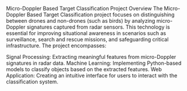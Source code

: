 Micro-Doppler Based Target Classification
Project Overview
The Micro-Doppler Based Target Classification project focuses on distinguishing between drones and non-drones (such as birds) by analyzing micro-Doppler signatures captured from radar sensors. This technology is essential for improving situational awareness in scenarios such as surveillance, search and rescue missions, and safeguarding critical infrastructure. The project encompasses:

Signal Processing: Extracting meaningful features from micro-Doppler signatures in radar data.
Machine Learning: Implementing Python-based models to classify objects based on the extracted features.
Web Application: Creating an intuitive interface for users to interact with the classification system.